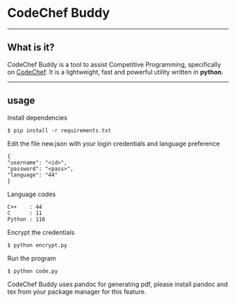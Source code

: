 # CodeChef Buddy
----
## What is it?
CodeChef Buddy is a tool to assist Competitive Programming, specifically on [CodeChef](https://www.codechef.com/). It is a lightweight, fast and powerful utility written in **python**.

----
## usage
Install dependencies

    $ pip install -r requirements.txt

Edit the file new.json with your login credentials and language preference

    {
    "username": "<id>",
    "password": "<pass>",
    "language": "44"
    }

Language codes

    C++    : 44
    C      : 11
    Python : 116

Encrypt the credentials

    $ python encrypt.py

Run the program

    $ python code.py

CodeChef Buddy uses pandoc for generating pdf, please install pandoc and tex from your package manager for this feature.